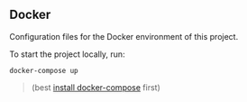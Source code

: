 ## Docker

Configuration files for the Docker environment of this project.

To start the project locally, run:

    docker-compose up

> (best [install docker-compose](https://docs.docker.com/compose/install/) first)